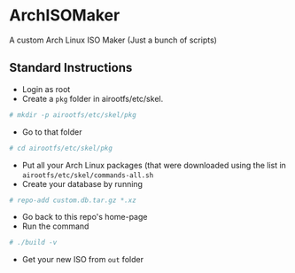 # ArchISOMaker
A custom Arch Linux ISO Maker (Just a bunch of scripts)

## Standard Instructions

* Login as root
* Create a `pkg` folder in airootfs/etc/skel.
```bash
# mkdir -p airootfs/etc/skel/pkg
```

* Go to that folder
```bash
# cd airootfs/etc/skel/pkg
```
* Put all your Arch Linux packages (that were downloaded using the list in `airootfs/etc/skel/commands-all.sh`
* Create your database by running
```bash
# repo-add custom.db.tar.gz *.xz
```
* Go back to this repo's home-page
* Run the command
```bash
# ./build -v
```

* Get your new ISO from `out` folder
